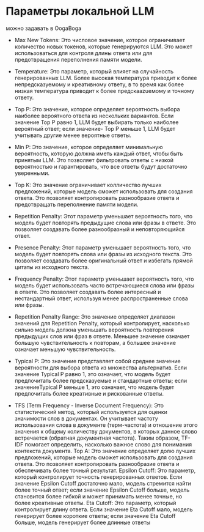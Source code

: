 # Параметры локальной LLM

можно задавать в OogaBoga

- Max New Tokens: Это числовое значение, которое ограничивает количество новых токенов, которые генерируются LLM. Это может использоваться для контроля длины ответа или для предотвращения переполнения памяти модели.

- Temperature: Это параметр, который влияет на случайность генерированных LLM. Более высокая температура приводит к более непредсказуемому и креативному ответу, в то время как более низкая температура приводит к более предскаazuемому и точному ответу.

- Top P: Это значение, которое определяет вероятность выбора наиболее вероятного ответа из нескольких вариантов. Если значение Top P равно 1, LLM будет выбирать только наиболее вероятный ответ; если значение- Top P меньше 1, LLM будет учитывать другие менее вероятные ответы.

- Min P: Это значение, которое определяет минимальную вероятность, которую должна иметь каждый ответ, чтобы быть принятым LLM. Это позволяет фильтровать ответы с низкой вероятностью и гарантировать, что все ответы будут достаточно уверенными.

- Top K: Это значение ограничивает колличество лучших предложений, которые модель сможет использовать для создания ответа. Это позволяет контролировать разнообразие ответа и предотвращать переполнение памяти модели.

- Repetition Penalty: Этот параметр уменьшает вероятность того, что модель будет повторять предыдущие слова или фразы в ответе. Это позволяет создавать более разнообразный и неповторяющийся ответ.

- Presence Penalty: Этот параметр уменьшает вероятность того, что модель будет повторять слова или фразы из исходного текста. Это позволяет создавать более оригинальный ответ и избегать прямой цитаты из исходного текста.

- Frequency Penalty: Этот параметр уменьшает вероятность того, что модель будет использовать часто встречающиеся слова или фразы в ответе. Это позволяет создавать более интересный и нестандартный ответ, используя менее распространенные слова или фразы.

- Repetition Penalty Range: Это значение определяет диапазон значений для Repetition Penalty, который контролирует, насколько сильно модель должна уменьшать вероятность повторения предыдущих слов или фраз в ответе. Меньшее значение означает большую чувствительность к повторам, а большее значение означает меньшую чувствительность.

- Typical P: Это значение представляет собой среднее значение вероятности для выбора ответа из множества альтернатив. Если значение Typical P равно 1, это означает, что модель будет предпочитать более предсказуемые и стандартные ответы; если значениеTypical P меньше 1, это означает, что модель будет предпочитать более креативные и рискованные ответы.

- TFS (Term Frequency - Inverse Document Frequency): Это статистический метод, который используется для оценки значимости слов в документах. Он учитывает частоту использования слова в документе (терм-частота) и отношение этого значения к общему количеству документов, в которых данное слово встречается (обратная документная частота). Таким образом, TF-IDF помогает определить, насколько важное слово для понимания контекста документа.
Top A: Это значение определяет долю лучших предложений, которые модель сможет использовать для создания ответа. Это позволяет контролировать разнообразие ответа и обеспечивать более точный результат.
Epsilon Cutoff: Это параметр, который контролирует точность генерированных ответов. Если значение Epsilon Cutoff достаточно мало, модель стремится найти более точный ответ; если значение Epsilon Cutoff больше, модель становится более гибкой и может принимать менее точные, но более креативные ответы.
Eta Cutoff: Это параметр, который контролирует длину ответа. Если значение Eta Cutoff мало, модель генерирует более короткие ответы; если значение Eta Cutoff больше, модель генерирует более длинные ответы